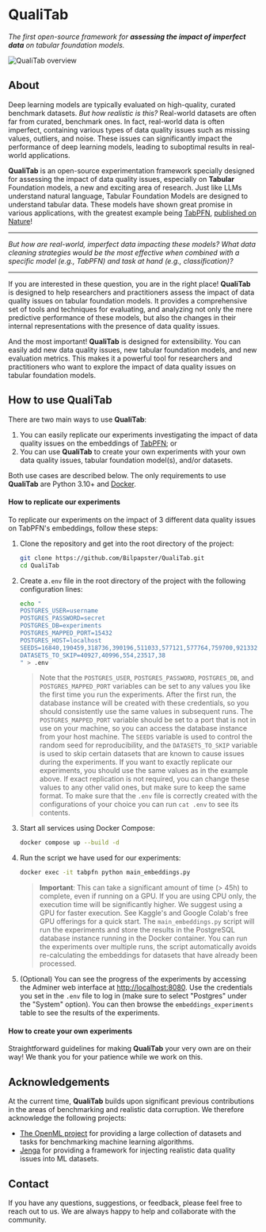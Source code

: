 # QualiTab
*The first open-source framework for **assessing the impact of imperfect data** on tabular foundation models.*


![QualiTab overview](https://github.com/user-attachments/assets/3a819135-12d3-411c-8874-f05664d752b3)

## About

Deep learning models are typically evaluated on high-quality, curated benchmark datasets. _But how realistic is this?_ Real-world datasets are often far from curated, benchmark ones. In fact, real-world data is often imperfect, containing various types of data quality issues such as missing values, outliers, and noise. These issues can significantly impact the performance of deep learning models, leading to suboptimal results in real-world applications.

**QualiTab** is an open-source experimentation framework specially designed for assessing the impact of data quality issues, especially on **Tabular** Foundation models, a new and exciting area of research. Just like LLMs understand natural language, Tabular Foundation Models are designed to understand tabular data. These models have shown great promise in various applications, with the greatest example being [TabPFN](https://github.com/PriorLabs/TabPFN), [published on Nature](https://www.nature.com/articles/s41586-024-08328-6)!

---

*But how are real-world, imperfect data impacting these models? What data cleaning strategies would be the most effective when combined with a specific model (e.g., TabPFN) and task at hand (e.g., classification)?*

---

If you are interested in these question, you are in the right place! **QualiTab** is designed to help researchers and practitioners assess the impact of data quality issues on tabular foundation models. It provides a comprehensive set of tools and techniques for evaluating, and analyzing not only the mere predictive performance of these models, but also the changes in their internal representations with the presence of data quality issues.

And the most important! **QualiTab** is designed for extensibility. You can easily add new data quality issues, new tabular foundation models, and new evaluation metrics. This makes it a powerful tool for researchers and practitioners who want to explore the impact of data quality issues on tabular foundation models.

## How to use QualiTab

There are two main ways to use **QualiTab**:
1. You can easily replicate our experiments investigating the impact of data quality issues on the embeddings of [TabPFN](https://github.com/PriorLabs/TabPFN); or
2. You can use **QualiTab** to create your own experiments with your own data quality issues, tabular foundation model(s), and/or datasets. 

Both use cases are described below. The only requirements to use **QualiTab** are Python 3.10+ and [Docker](https://www.docker.com/).

#### How to replicate our experiments

To replicate our experiments on the impact of 3 different data quality issues on TabPFN's embeddings, follow these steps:

1. Clone the repository and get into the root directory of the project:
   ```bash
   git clone https://github.com/Bilpapster/QualiTab.git
   cd QualiTab
    ```
2. Create a`.env` file in the root directory of the project with the following configuration lines:
    ```bash
   echo "
    POSTGRES_USER=username
    POSTGRES_PASSWORD=secret
    POSTGRES_DB=experiments
    POSTGRES_MAPPED_PORT=15432
    POSTGRES_HOST=localhost
    SEEDS=16840,190459,318736,390196,511033,577121,577764,759700,921332,924126
    DATASETS_TO_SKIP=40927,40996,554,23517,38
   " > .env
    ```
   > Note that the `POSTGRES_USER`, `POSTGRES_PASSWORD`, `POSTGRES_DB`, and `POSTGRES_MAPPED_PORT` variables can be set to any values you like the first time you run the experiments. After the first run, the database instance will be created with these credentials, so you should consistently use the same values in subsequent runs. The `POSTGRES_MAPPED_PORT` variable should be set to a port that is not in use on your machine, so you can access the database instance from your host machine. The `SEEDS` variable is used to control the random seed for reproducibility, and the `DATASETS_TO_SKIP` variable is used to skip certain datasets that are known to cause issues during the experiments. If you want to exactly replicate our experiments, you should use the same values as in the example above. If exact replication is not required, you can change these values to any other valid ones, but make sure to keep the same format. To make sure that the `.env` file is correctly created with the configurations of your choice you can run `cat .env` to see its contents.
3. Start all services using Docker Compose:
   ```bash
   docker compose up --build -d
   ```
4. Run the script we have used for our experiments:
   ```bash
   docker exec -it tabpfn python main_embeddings.py
   ```
   > **Important**: This can take a significant amount of time (> 45h) to complete, even if running on a GPU. If you are using CPU only, the execution time will be significantly higher. We suggest using a GPU for faster execution. See Kaggle's and Google Colab's free GPU offerings for a quick start. The `main_embeddings.py` script will run the experiments and store the results in the PostgreSQL database instance running in the Docker container. You can run the experiments over multiple runs, the script automatically avoids re-calculating the embeddings for datasets that have already been processed.
5. (Optional) You can see the progress of the experiments by accessing the Adminer web interface at [http://localhost:8080](http://localhost:8080). Use the credentials you set in the `.env` file to log in (make sure to select "Postgres" under the "System" option). You can then browse the `embeddings_experiments` table to see the results of the experiments.

#### How to create your own experiments

Straightforward guidelines for making **QualiTab** your very own are on their way! We thank you for your patience while we work on this.

## Acknowledgements

At the current time, **QualiTab** builds upon significant previous contributions in the areas of benchmarking and realistic data corruption. We therefore acknowledge the following projects:
- [The OpenML project](https://www.openml.org/) for providing a large collection of datasets and tasks for benchmarking machine learning algorithms.
- [Jenga](https://github.com/schelterlabs/jenga) for providing a framework for injecting realistic data quality issues into ML datasets.

## Contact 

If you have any questions, suggestions, or feedback, please feel free to reach out to us. We are always happy to help and collaborate with the community.

